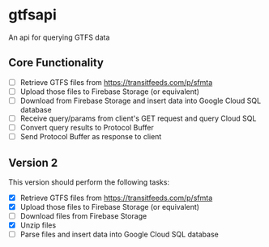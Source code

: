 # gtfsapi
An api for querying GTFS data

## Core Functionality
  - [ ] Retrieve GTFS files from https://transitfeeds.com/p/sfmta
  - [ ] Upload those files to Firebase Storage (or equivalent)
  - [ ] Download from Firebase Storage and insert data into Google Cloud SQL database
  - [ ] Receive query/params from client's GET request and query Cloud SQL
  - [ ] Convert query results to Protocol Buffer
  - [ ] Send Protocol Buffer as response to client

## Version 2

This version should perform the following tasks:
  - [X] Retrieve GTFS files from https://transitfeeds.com/p/sfmta
  - [X] Upload those files to Firebase Storage (or equivalent)
  - [ ] Download files from Firebase Storage
  - [X] Unzip files
  - [ ] Parse files and insert data into Google Cloud SQL database
